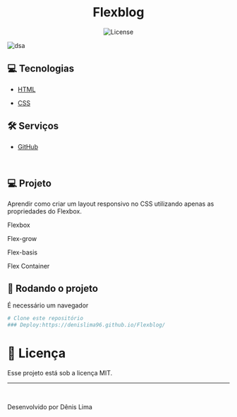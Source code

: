 <h1 align="center"> Flexblog </h1>

<p align="center">
  <img alt="License" src="https://img.shields.io/static/v1?label=license&message=MIT&color=49AA26&labelColor=000000">
</p>

![dsa](https://user-images.githubusercontent.com/98764037/219110894-4224d2aa-6a3c-4a1c-9d90-6f0089b2566f.png)

## :computer: Tecnologias
* [HTML](https://developer.mozilla.org/pt-BR/docs/Web/HTML)

* [CSS](https://www.w3schools.com/css/)

## :hammer_and_wrench: Serviços
* <a href="https://github.com/">GitHub</a>

&#xa0;

## 💻 Projeto
Aprendir como criar um layout responsivo no CSS utilizando apenas as propriedades do Flexbox.
<p>Flexbox</p>
<p>Flex-grow</p>
<p>Flex-basis</p>
<p>Flex Container</p>

## :scroll: Rodando o projeto
É necessário um navegador

```bash
# Clone este repositório
### Deploy:https://denislima96.github.io/Flexblog/
```


# :memo: Licença

Esse projeto está sob a licença MIT.

---

&#xa0;



Desenvolvido por Dênis Lima
